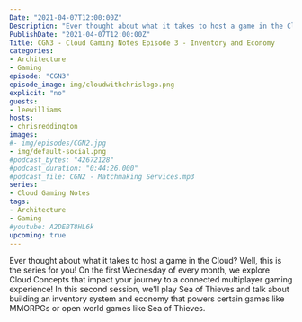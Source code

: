 ```yaml
---
Date: "2021-04-07T12:00:00Z"
Description: "Ever thought about what it takes to host a game in the Cloud? Well, this is the series for you! On the first Wednesday of every month, we explore Cloud Concepts that impact your journey to a connected multiplayer gaming experience! In this third session, we'll play Sea of Thieves and talk about building an inventory system and economy that powers certain games like MMORPGs or open world games like Sea of Thieves."
PublishDate: "2021-04-07T12:00:00Z"
Title: CGN3 - Cloud Gaming Notes Episode 3 - Inventory and Economy
categories:
- Architecture
- Gaming
episode: "CGN3"
episode_image: img/cloudwithchrislogo.png
explicit: "no"
guests:
- leewilliams
hosts:
- chrisreddington
images:
#- img/episodes/CGN2.jpg
- img/default-social.png
#podcast_bytes: "42672128"
#podcast_duration: "0:44:26.000"
#podcast_file: CGN2 - Matchmaking Services.mp3
series:
- Cloud Gaming Notes
tags:
- Architecture
- Gaming
#youtube: A2DEBT8HL6k
upcoming: true
---
```

Ever thought about what it takes to host a game in the Cloud? Well, this is the series for you! On the first Wednesday of every month, we explore Cloud Concepts that impact your journey to a connected multiplayer gaming experience! In this second session, we'll play Sea of Thieves and talk about building an inventory system and economy that powers certain games like MMORPGs or open world games like Sea of Thieves.